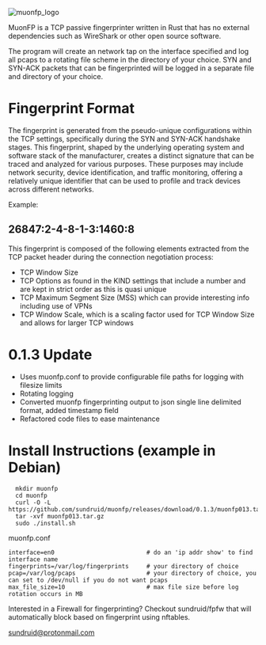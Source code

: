![muonfp_logo](https://github.com/user-attachments/assets/ec3a4b97-ddd0-4b12-b6bd-d02954d46c64)

MuonFP is a TCP passive fingerprinter written in Rust that has no external dependencies such as WireShark or other open source software.  

The program will create an network tap on the interface specified and log all pcaps to a rotating file scheme in the directory of your choice. SYN and SYN-ACK packets that can be fingerprinted will be logged in a separate file and directory of your choice.

# Fingerprint Format
The fingerprint is generated from the pseudo-unique configurations within the TCP settings, specifically during the SYN and SYN-ACK handshake stages. This fingerprint, shaped by the underlying operating system and software stack of the manufacturer, creates a distinct signature that can be traced and analyzed for various purposes. These purposes may include network security, device identification, and traffic monitoring, offering a relatively unique identifier that can be used to profile and track devices across different networks.  

Example:  

## **26847:2-4-8-1-3:1460:8**  


This fingerprint is composed of the following elements extracted from the TCP packet header during the connection negotiation process:  

- TCP Window Size  
- TCP Options as found in the KIND settings that include a number and are kept in strict order as this is quasi unique
- TCP Maximum Segment Size (MSS) which can provide interesting info including use of VPNs
- TCP Window Scale, which is a scaling factor used for TCP Window Size and allows for larger TCP windows
  

# 0.1.3 Update

- Uses muonfp.conf to provide configurable file paths for logging with filesize limits
- Rotating logging
- Converted muonfp fingerprinting output to json single line delimited format, added timestamp field
- Refactored code files to ease maintenance

# Install Instructions (example in Debian)

      mkdir muonfp  
      cd muonfp   
      curl -O -L https://github.com/sundruid/muonfp/releases/download/0.1.3/muonfp013.tar.gz
      tar -xvf muonfp013.tar.gz
      sudo ./install.sh
   
muonfp.conf

    interface=en0                          # do an 'ip addr show' to find interface name
    fingerprints=/var/log/fingerprints     # your directory of choice
    pcap=/var/log/pcaps                    # your directory of choice, you can set to /dev/null if you do not want pcaps
    max_file_size=10                       # max file size before log rotation occurs in MB



Interested in a Firewall for fingerprinting? Checkout sundruid/fpfw that will automatically block based on fingerprint using nftables.

sundruid@protonmail.com
